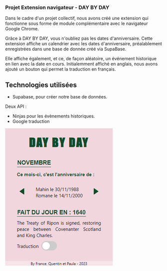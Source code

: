 ### Projet Extension navigateur - DAY BY DAY

Dans le cadre d'un projet collectif, nous avons créé une extension qui fonctionne sous forme de module complémentaire avec le navigateur Google Chrome. 

Grâce à DAY BY DAY, vous n'oubliez pas les dates d'anniversaire.
Cette extension affiche un calendrier avec les dates d'anniversaire, préalablement enregistrées dans une base de donnée créé via SupaBase. 

Elle affiche également, et ce, de façon aléatoire, un événement historique en lien avec la date en cours. Initialemment affiché en anglais, nous avons ajouté un bouton qui permet la traduction en français. 


## Technologies utilisées 

* Supabase, pour créer notre base de données.

Deux API : 
- Ninjas pour les évènements historiques. 
- Google traduction 

![img](img/Capture%20extension.png "DAY BY DAY")